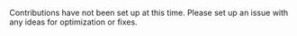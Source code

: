 Contributions have not been set up at this time. Please set up an issue with any ideas for optimization or fixes.
